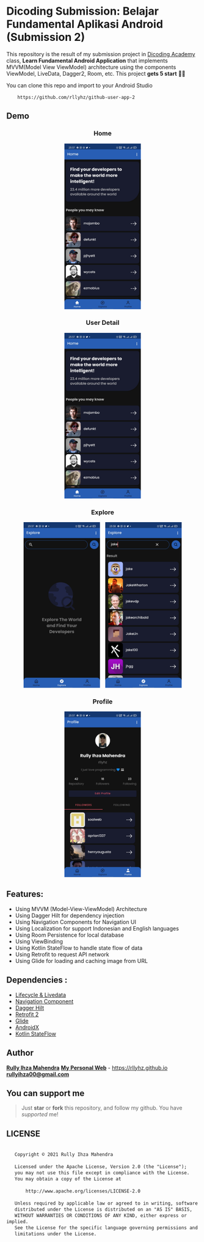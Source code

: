 # Dicoding Submission: Belajar Fundamental Aplikasi Android (Submission 2)

This repository is the result of my submission project in [Dicoding Academy](https://www.dicoding.com) class, **Learn Fundamental Android Application** that implements MVVM(Model View ViewModel) architecture using the components ViewModel, LiveData, Dagger2, Room, etc.
This project **gets 5 start** 🎉🎉

You can clone this repo and import to your Android Studio

```
    https://github.com/rllyhz/github-user-app-2
```

## Demo

<h3 align="center">
  Home
</h3>
<p align="center">
    <img src="assets/home.jpg"
        alt="Home Screen"
        width="200" />
</p>

<h3 align="center">
  User Detail
</h3>
<p align="center">
    <img src="assets/home.jpg"
        alt="User Detail Screen"
        width="200" />
</p>

<h3 align="center">
  Explore
</h3>
<p align="center">
    <img src="assets/explore.jpg"
        alt="Explore Screen Empty"
        style="margin-right: 10px;"
        width="200" />
    <img src="assets/explore_searching.jpg"
        alt="Explore Screen Searhing Mode"
        width="200" />
</p>


<h3 align="center">
  Profile
</h3>
<p align="center">
    <img src="assets/profile.jpg"
        alt="Profile Screen"
        width="200" />
</p>


## Features:

- Using MVVM (Model-View-ViewModel) Architecture
- Using Dagger Hilt for dependency injection
- Using Navigation Components for Navigation UI
- Using Localization for support Indonesian and English languages
- Using Room Persistence for local database
- Using ViewBinding
- Using Kotlin StateFlow to handle state flow of data
- Using Retrofit to request API network
- Using Glide for loading and caching image from URL

## Dependencies :
- [Lifecycle & Livedata](https://developer.android.com/jetpack/androidx/releases/lifecycle)
- [Navigation Component](https://developer.android.com/jetpack/androidx/releases/navigation)
- [Dagger Hilt](https://dagger.dev/hilt/)
- [Retrofit 2](https://square.github.io/retrofit/)
- [Glide](https://github.com/bumptech/glide)
- [AndroidX](https://mvnrepository.com/artifact/androidx)
- [Kotlin StateFlow](https://developer.android.com/kotlin/flow/stateflow-and-sharedflow)


## Author

[**Rully Ihza Mahendra**](https://www.linkedin.com/in/rllyhz/)
[**My Personal Web**](https://rllyhz.github.io) - https://rllyhz.github.io
[**rullyihza00@gmail.com**](rullyihza00@gmail.com)


## You can support me

> Just **star** or  **fork** this repository, and follow my github. You have *supported* me!


## LICENSE

```

   Copyright © 2021 Rully Ihza Mahendra

   Licensed under the Apache License, Version 2.0 (the "License");
   you may not use this file except in compliance with the License.
   You may obtain a copy of the License at

       http://www.apache.org/licenses/LICENSE-2.0

   Unless required by applicable law or agreed to in writing, software
   distributed under the License is distributed on an "AS IS" BASIS,
   WITHOUT WARRANTIES OR CONDITIONS OF ANY KIND, either express or implied.
   See the License for the specific language governing permissions and
   limitations under the License.

```